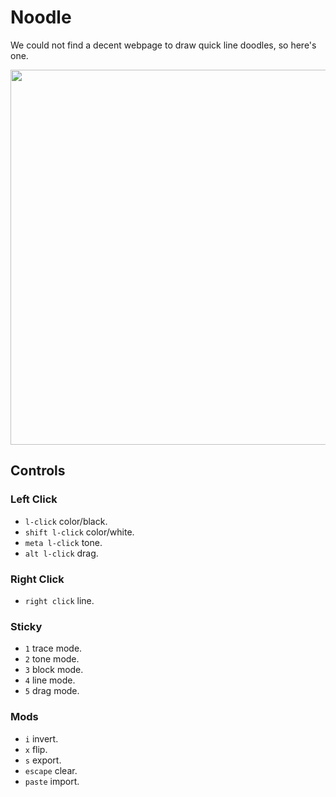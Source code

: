 # Noodle

We could not find a decent webpage to draw quick line doodles, so here's one.

<img src='https://raw.githubusercontent.com/hundredrabbits/Noodle/master/PREVIEW.png' width="600"/>

## Controls

### Left Click

- `l-click` color/black.
- `shift l-click` color/white.
- `meta l-click` tone.
- `alt l-click` drag.

### Right Click

- `right click` line.

### Sticky

- `1` trace mode.
- `2` tone mode.
- `3` block mode.
- `4` line mode.
- `5` drag mode.

### Mods

- `i` invert.
- `x` flip.
- `s` export.
- `escape` clear.
- `paste` import.